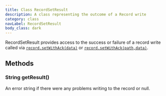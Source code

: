 ```yaml
---
title: Class RecordSetResult
description: A class representing the outcome of a Record write
category: class
navLabel: RecordSetResult
body_class: dark
---
```


RecordSetResult provides access to the success or failure of a record write called via <a href="./Record#setWithAck(data)"><code>record.setWithAck(data)</code></a> or <a href="./Record#setWithAck(path,data)"><code>record.setWithAck(path,data)</code></a>.

## Methods

### String getResult()

An error string if there were any problems writing to the record or null.
